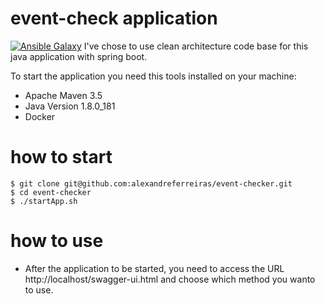 # event-check application
[![Ansible Galaxy](https://img.shields.io/badge/Clean-Architecture-blue.svg)](https://medium.freecodecamp.org/a-quick-introduction-to-clean-architecture-990c014448d2)
I've chose to use clean architecture code base for this java application with spring boot.

To start the application you need this tools installed on your machine:
- Apache Maven 3.5
- Java Version 1.8.0_181
- Docker

# how to start
```
$ git clone git@github.com:alexandreferreiras/event-checker.git
$ cd event-checker
$ ./startApp.sh
```

# how to use
- After the application to be started, you need to access the URL http://localhost/swagger-ui.html and choose which method you wanto to use.
